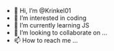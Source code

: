 - 👋 Hi, I’m @Krinkel01
- 👀 I’m interested in coding
- 🌱 I’m currently learning JS
- 💞️ I’m looking to collaborate on ...
- 📫 How to reach me ...

<!---
Krinkel01/Krinkel01 is a ✨ special ✨ repository because its `README.md` (this file) appears on your GitHub profile.
You can click the Preview link to take a look at your changes.
--->
